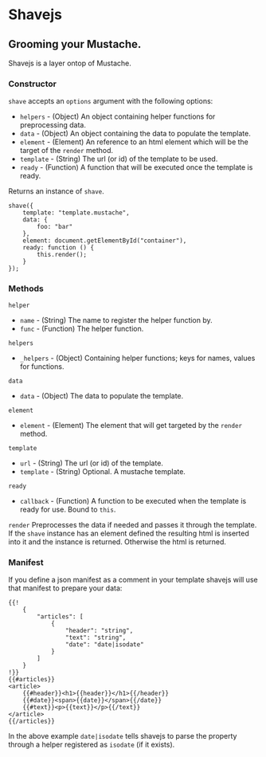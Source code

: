 # Shavejs
## Grooming your Mustache.

Shavejs is a layer ontop of Mustache.


### Constructor

`shave` accepts an `options` argument with the following options:

* `helpers` - (Object) An object containing helper functions for preprocessing data.
* `data` - (Object) An object containing the data to populate the template.
* `element` - (Element) An reference to an html element which will be the target of the `render` method.
* `template` - (String) The url (or id) of the template to be used.
* `ready` - (Function) A function that will be executed once the template is ready.  

Returns an instance of `shave`.

	shave({
		template: "template.mustache",
		data: {
			foo: "bar"
		},
		element: document.getElementById("container"),
		ready: function () {
			this.render();
		}
	});

### Methods

`helper`

* `name` - (String) The name to register the helper function by.
* `func` - (Function) The helper function.

`helpers`

* `_helpers` - (Object) Containing helper functions; keys for names, values for functions.

`data`

* `data` - (Object) The data to populate the template.

`element`

* `element` - (Element) The element that will get targeted by the `render` method.

`template`

* `url` - (String) The url (or id) of the template.
* `template` - (String) Optional. A mustache template.

`ready`

* `callback` - (Function) A function to be executed when the template is ready for use. Bound to `this`.
 

`render`
Preprocesses the data if needed and passes it through the template.
If the `shave` instance has an element defined the resulting html is inserted into it and the instance is returned.
Otherwise the html is returned. 

### Manifest

If you define a json manifest as a comment in your template shavejs will use that manifest to prepare your data:  

	{{!
		{
			"articles": [
				{
					"header": "string",
					"text": "string",
					"date": "date|isodate"
				}
			]
		}
	!}}
	{{#articles}}
	<article>
		{{#header}}<h1>{{header}}</h1>{{/header}}
		{{#date}}<span>{{date}}</span>{{/date}}
		{{#text}}<p>{{text}}</p>{{/text}}
	</article>
	{{/articles}}

In the above example `date|isodate` tells shavejs to parse the property through a helper registered as `isodate` (if it exists).
